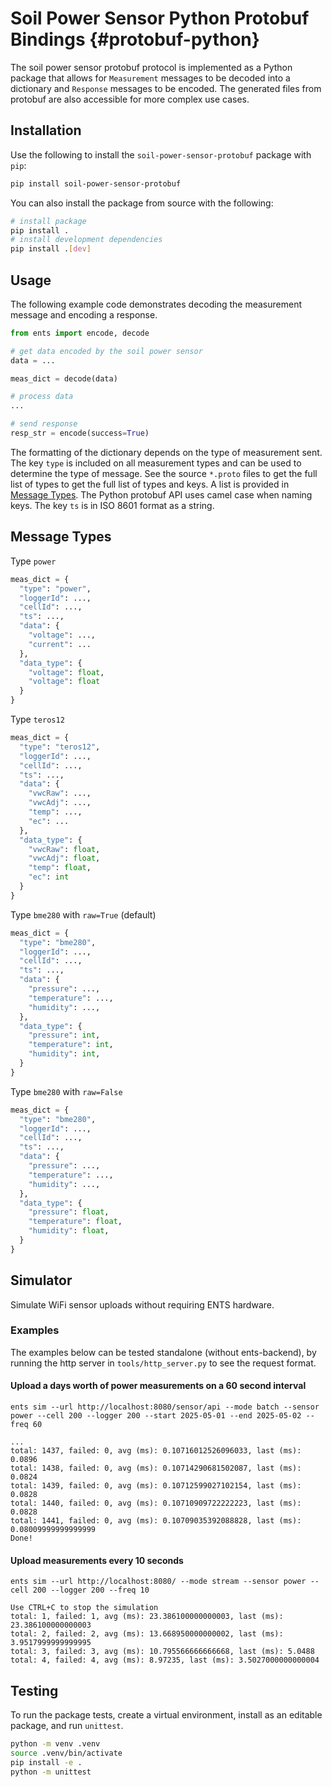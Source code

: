 # Soil Power Sensor Python Protobuf Bindings {#protobuf-python}

The soil power sensor protobuf protocol is implemented as a Python package that allows for `Measurement` messages to be decoded into a dictionary and `Response` messages to be encoded. The generated files from protobuf are also accessible for more complex use cases.


## Installation

Use the following to install the `soil-power-sensor-protobuf` package with `pip`:

```bash
pip install soil-power-sensor-protobuf
```

You can also install the package from source with the following:

```bash
# install package
pip install .
# install development dependencies
pip install .[dev]
```

## Usage

The following example code demonstrates decoding the measurement message and encoding a response.

```python
from ents import encode, decode

# get data encoded by the soil power sensor
data = ...

meas_dict = decode(data)

# process data
...

# send response
resp_str = encode(success=True)
```

The formatting of the dictionary depends on the type of measurement sent. The key `type` is included on all measurement types and can be used to determine the type of message. See the source `*.proto` files to get the full list of types to get the full list of types and keys. A list is provided in [Message Types](#message-types). The Python protobuf API uses camel case when naming keys. The key `ts` is in ISO 8601 format as a string.

## Message Types

Type `power`
```python
meas_dict = {
  "type": "power",
  "loggerId": ...,
  "cellId": ...,
  "ts": ...,
  "data": {
    "voltage": ...,
    "current": ...
  },
  "data_type": {
    "voltage": float,
    "voltage": float
  }
}
```

Type `teros12`
```python
meas_dict = {
  "type": "teros12",
  "loggerId": ...,
  "cellId": ...,
  "ts": ...,
  "data": {
    "vwcRaw": ...,
    "vwcAdj": ...,
    "temp": ...,
    "ec": ...
  },
  "data_type": {
    "vwcRaw": float,
    "vwcAdj": float,
    "temp": float,
    "ec": int
  }
}
```

Type `bme280` with `raw=True` (default)
```python
meas_dict = {
  "type": "bme280",
  "loggerId": ...,
  "cellId": ...,
  "ts": ...,
  "data": {
    "pressure": ...,
    "temperature": ...,
    "humidity": ...,
  },
  "data_type": {
    "pressure": int,
    "temperature": int,
    "humidity": int, 
  }
}
```

Type `bme280` with `raw=False`
```python
meas_dict = {
  "type": "bme280",
  "loggerId": ...,
  "cellId": ...,
  "ts": ...,
  "data": {
    "pressure": ...,
    "temperature": ...,
    "humidity": ...,
  },
  "data_type": {
    "pressure": float,
    "temperature": float,
    "humidity": float, 
  }
}
```


## Simulator

Simulate WiFi sensor uploads without requiring ENTS hardware.

### Examples

The examples below can be tested standalone (without ents-backend), by running the http server in `tools/http_server.py` to see the request format.

#### Upload a days worth of power measurements on a 60 second interval

```shell
ents sim --url http://localhost:8080/sensor/api --mode batch --sensor power --cell 200 --logger 200 --start 2025-05-01 --end 2025-05-02 --freq 60
```

```
...
total: 1437, failed: 0, avg (ms): 0.10716012526096033, last (ms): 0.0896
total: 1438, failed: 0, avg (ms): 0.10714290681502087, last (ms): 0.0824
total: 1439, failed: 0, avg (ms): 0.10712599027102154, last (ms): 0.0828
total: 1440, failed: 0, avg (ms): 0.10710909722222223, last (ms): 0.0828
total: 1441, failed: 0, avg (ms): 0.10709035392088828, last (ms): 0.08009999999999999
Done!
```

#### Upload measurements every 10 seconds

```shell
ents sim --url http://localhost:8080/ --mode stream --sensor power --cell 200 --logger 200 --freq 10
```

```
Use CTRL+C to stop the simulation
total: 1, failed: 1, avg (ms): 23.386100000000003, last (ms): 23.386100000000003
total: 2, failed: 2, avg (ms): 13.668950000000002, last (ms): 3.9517999999999995
total: 3, failed: 3, avg (ms): 10.795566666666668, last (ms): 5.0488
total: 4, failed: 4, avg (ms): 8.97235, last (ms): 3.5027000000000004
```

## Testing

To run the package tests, create a virtual environment, install as an editable package, and run `unittest`.

```bash
python -m venv .venv
source .venv/bin/activate
pip install -e .
python -m unittest
```
